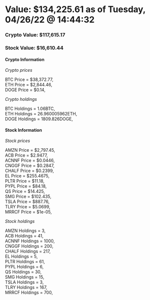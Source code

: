# Value: $134,225.61 as of Tuesday, 04/26/22 @ 14:44:32 

### Crypto Value: $117,615.17

### Stock Value: $16,610.44

#### Crypto Information 
*Crypto prices* 

BTC Price = $38,372.77,  
ETH Price = $2,844.46,  
DOGE Price = $0.14,  


*Crypto holdings* 

BTC Holdings = 1.06BTC,  
ETH Holdings = 26.960005962ETH,  
DOGE Holdings = 1809.826DOGE,  


#### Stock Information 

*Stock prices* 

AMZN Price = $2,797.45,  
ACB Price = $2.9477,  
ACNNF Price = $0.0446,  
CNGGF Price = $0.2847,  
CHALF Price = $0.2399,  
EL Price = $255.4675,  
PLTR Price = $11.18,  
PYPL Price = $84.18,  
QS Price = $14.425,  
SMG Price = $102.435,  
TSLA Price = $887.76,  
TLRY Price = $5.0699,  
MRRCF Price = $1e-05,  


*Stock holdings* 

AMZN Holdings = 3,  
ACB Holdings = 41,  
ACNNF Holdings = 1000,  
CNGGF Holdings = 200,  
CHALF Holdings = 217,  
EL Holdings = 5,  
PLTR Holdings = 61,  
PYPL Holdings = 6,  
QS Holdings = 30,  
SMG Holdings = 15,  
TSLA Holdings = 3,  
TLRY Holdings = 167,  
MRRCF Holdings = 700,  


